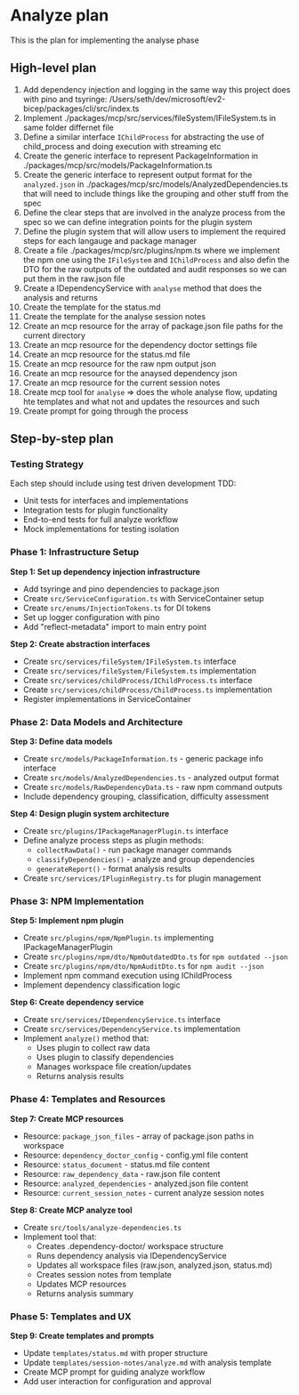 # Analyze plan

This is the plan for implementing the analyse phase

## High-level plan

1. Add dependency injection and logging in the same way this project does with pino and tsyringe: /Users/seth/dev/microsoft/ev2-bicep/packages/cli/src/index.ts
1. Implement ./packages/mcp/src/services/fileSystem/IFileSystem.ts in same folder differnet file
1. Define a similar interface `IChildProcess` for abstracting the use of child_process and doing execution with streaming etc
1. Create the generic interface to represent PackageInformation in ./packages/mcp/src/models/PackageInformation.ts
1. Create the generic interface to represent output format for the `analyzed.json` in ./packages/mcp/src/models/AnalyzedDependencies.ts that will need to include things like the grouping and other stuff from the spec
1. Define the clear steps that are involved in the analyze process from the spec so we can define integration points for the plugin system
1. Define the plugin system that will allow users to implement the required steps for each langauge and package manager
1. Create a file ./packages/mcp/src/plugins/npm.ts where we implement the npm one using the `IFileSystem` and `IChildProcess` and also defin the DTO for the raw outputs of the outdated and audit responses so we can put them in the raw.json file
1. Create a IDependencyService with `analyse` method that does the analysis and returns
1. Create the template for the status.md
1. Create the template for the analyse session notes
1. Create an mcp resource for the array of package.json file paths for the current directory
1. Create an mcp resource for the dependency doctor settings file
1. Create an mcp resource for the status.md file
1. Create an mcp resource for the raw npm output json
1. Create an mcp resource for the anaysed dependency json
1. Create an mcp resource for the current session notes
1. Create mcp tool for `analyse` => does the whole analyse flow, updating hte templates and what not and updates the resources and such
1. Create prompt for going through the process

## Step-by-step plan

### Testing Strategy

Each step should include using test driven development TDD:

- Unit tests for interfaces and implementations
- Integration tests for plugin functionality
- End-to-end tests for full analyze workflow
- Mock implementations for testing isolation

### Phase 1: Infrastructure Setup

**Step 1: Set up dependency injection infrastructure**

- Add tsyringe and pino dependencies to package.json
- Create `src/ServiceConfiguration.ts` with ServiceContainer setup
- Create `src/enums/InjectionTokens.ts` for DI tokens
- Set up logger configuration with pino
- Add "reflect-metadata" import to main entry point

**Step 2: Create abstraction interfaces**

- Create `src/services/fileSystem/IFileSystem.ts` interface
- Create `src/services/fileSystem/FileSystem.ts` implementation
- Create `src/services/childProcess/IChildProcess.ts` interface
- Create `src/services/childProcess/ChildProcess.ts` implementation
- Register implementations in ServiceContainer

### Phase 2: Data Models and Architecture

**Step 3: Define data models**

- Create `src/models/PackageInformation.ts` - generic package info interface
- Create `src/models/AnalyzedDependencies.ts` - analyzed output format
- Create `src/models/RawDependencyData.ts` - raw npm command outputs
- Include dependency grouping, classification, difficulty assessment

**Step 4: Design plugin system architecture**

- Create `src/plugins/IPackageManagerPlugin.ts` interface
- Define analyze process steps as plugin methods:
  - `collectRawData()` - run package manager commands
  - `classifyDependencies()` - analyze and group dependencies
  - `generateReport()` - format analysis results
- Create `src/services/IPluginRegistry.ts` for plugin management

### Phase 3: NPM Implementation

**Step 5: Implement npm plugin**

- Create `src/plugins/npm/NpmPlugin.ts` implementing IPackageManagerPlugin
- Create `src/plugins/npm/dto/NpmOutdatedDto.ts` for `npm outdated --json`
- Create `src/plugins/npm/dto/NpmAuditDto.ts` for `npm audit --json`
- Implement npm command execution using IChildProcess
- Implement dependency classification logic

**Step 6: Create dependency service**

- Create `src/services/IDependencyService.ts` interface
- Create `src/services/DependencyService.ts` implementation
- Implement `analyze()` method that:
  - Uses plugin to collect raw data
  - Uses plugin to classify dependencies
  - Manages workspace file creation/updates
  - Returns analysis results

### Phase 4: Templates and Resources

**Step 7: Create MCP resources**

- Resource: `package_json_files` - array of package.json paths in workspace
- Resource: `dependency_doctor_config` - config.yml file content
- Resource: `status_document` - status.md file content
- Resource: `raw_dependency_data` - raw.json file content
- Resource: `analyzed_dependencies` - analyzed.json file content
- Resource: `current_session_notes` - current analyze session notes

**Step 8: Create MCP analyze tool**

- Create `src/tools/analyze-dependencies.ts`
- Implement tool that:
  - Creates .dependency-doctor/ workspace structure
  - Runs dependency analysis via IDependencyService
  - Updates all workspace files (raw.json, analyzed.json, status.md)
  - Creates session notes from template
  - Updates MCP resources
  - Returns analysis summary

### Phase 5: Templates and UX

**Step 9: Create templates and prompts**

- Update `templates/status.md` with proper structure
- Update `templates/session-notes/analyze.md` with analysis template
- Create MCP prompt for guiding analyze workflow
- Add user interaction for configuration and approval
